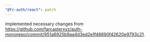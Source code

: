 ```yaml
---
"@fc-auth/react": patch
---
```


Implemented necessary changes from https://github.com/farcasterxyz/auth-monorepo/commit/951a6925b9aa4d3ed2e1f48690f42620e9793c21.
